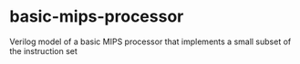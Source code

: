 # basic-mips-processor
Verilog model of a basic MIPS processor that implements a small subset of the instruction set 
